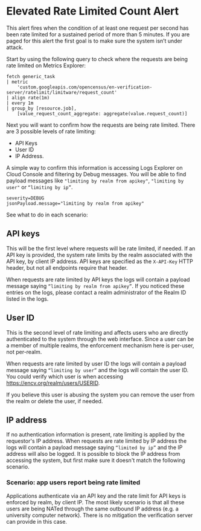 # Elevated Rate Limited Count Alert

This alert fires when the condition of at least one request per second has been rate limited for a sustained period of more than 5 minutes. If you are paged for this alert the first goal is to make sure the system isn’t under attack.

Start by using the following query to check where the requests are being rate limited on Metrics Explorer:

```
fetch generic_task
| metric
    'custom.googleapis.com/opencensus/en-verification-server/ratelimit/limitware/request_count'
| align rate(1m)
| every 1m
| group_by [resource.job],
    [value_request_count_aggregate: aggregate(value.request_count)]
```

Next you will want to confirm how the requests are being rate limited. There are 3 possible levels of rate limiting:
* API Keys
* User ID
* IP Address.

A simple way to confirm this information is accessing Logs Explorer on Cloud Console and filtering by Debug messages.
You will be able to find payload messages like `"limiting by realm from apikey"`, `"limiting by user"` or `“limiting by ip”`.

```
severity=DEBUG
jsonPayload.message="limiting by realm from apikey"
```

See what to do in each scenario:

## API keys
This will be the first level where requests will be rate limited, if needed.  If an API key is provided,
the system rate limits by the realm associated with the API key, by client IP address.
API keys are specified as the `X-API-Key` HTTP header, but not all endpoints require that header.

When requests are rate limited by API keys the logs will contain a payload
message saying `“limiting by realm from apikey”`. If you noticed these entries
on the logs, please contact a realm administrator of the Realm ID listed in the
logs.

## User ID
This is the second level of rate limiting and affects users who are directly authenticated to the system through the web interface.
Since a user can be a member of multiple realms, the enforcement mechanism here is per-user, not per-realm.

When requests are rate limited by user ID the logs will contain a payload message saying `“limiting by user”` and the logs will contain the user ID.
You could verify which user is when accessing https://encv.org/realm/users/USERID.

If you believe this user is abusing the system you can remove the user from the realm or delete the user, if needed.

## IP address
If no authentication information is present, rate limiting is applied by the requestor's IP address.
When requests are rate limited by IP address the logs will contain a payload message saying `“limited by ip”` and the IP address will also be logged.
It is possible to block the IP address from accessing the system, but first make sure it doesn't match the following scenario.

### Scenario: app users report being rate limited
Applications authenticate via an API key and the rate limit for API keys is enforced by realm, by client IP. The most likely scenario is that all these users are being NATed through the same outbound IP address (e.g. a university computer network). There is no mitigation the verification server can provide in this case.
